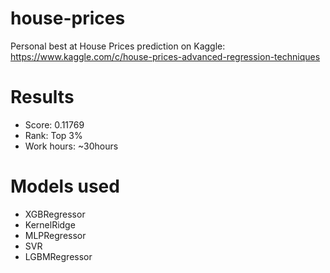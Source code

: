 # house-prices

Personal best at House Prices prediction on Kaggle: https://www.kaggle.com/c/house-prices-advanced-regression-techniques


# Results
- Score: 0.11769
- Rank: Top 3%
- Work hours: ~30hours

# Models used
- XGBRegressor
- KernelRidge
- MLPRegressor
- SVR
- LGBMRegressor
